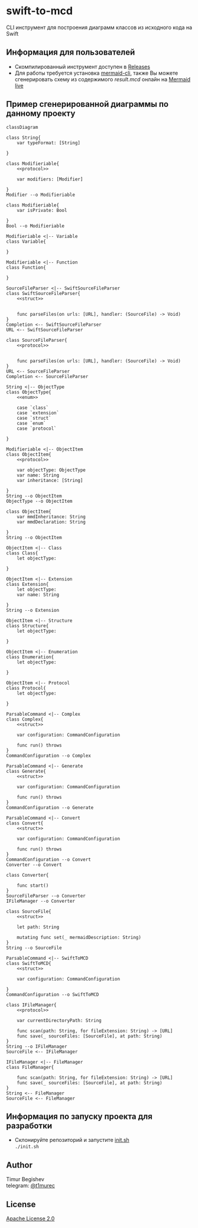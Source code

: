# swift-to-mcd
CLI инструмент для построения диаграмм классов из исходного кода на Swift

## Информация для пользователей
- Скомпилированный инструмент доступен в [Releases]
- Для работы требуется установка [mermaid-cli], также Вы можете сгенерировать схему из содержимого *result.mcd* онлайн на [Mermaid live]

## Пример сгенерированной диаграммы по данному проекту
```mermaid
classDiagram

class String{
	var typeFormat: [String]
	
}

class Modifieriable{
	<<protocol>>

	var modifiers: [Modifier]
	
}
Modifier --o Modifieriable

class Modifieriable{
	var isPrivate: Bool
	
}
Bool --o Modifieriable

Modifieriable <|-- Variable
class Variable{
	
}

Modifieriable <|-- Function
class Function{
	
}

SourceFileParser <|-- SwiftSourceFileParser
class SwiftSourceFileParser{
	<<struct>>

	
	func parseFiles(on urls: [URL], handler: (SourceFile) -> Void)
}
Completion <-- SwiftSourceFileParser
URL <-- SwiftSourceFileParser

class SourceFileParser{
	<<protocol>>

	
	func parseFiles(on urls: [URL], handler: (SourceFile) -> Void)
}
URL <-- SourceFileParser
Completion <-- SourceFileParser

String <|-- ObjectType
class ObjectType{
	<<enum>>

	case `class`
	case `extension`
	case `struct`
	case `enum`
	case `protocol`
	
}

Modifieriable <|-- ObjectItem
class ObjectItem{
	<<protocol>>

	var objectType: ObjectType
	var name: String
	var inheritance: [String]
	
}
String --o ObjectItem
ObjectType --o ObjectItem

class ObjectItem{
	var mmdInheritance: String
	var mmdDeclaration: String
	
}
String --o ObjectItem

ObjectItem <|-- Class
class Class{
	let objectType: 
	
}

ObjectItem <|-- Extension
class Extension{
	let objectType: 
	var name: String
	
}
String --o Extension

ObjectItem <|-- Structure
class Structure{
	let objectType: 
	
}

ObjectItem <|-- Enumeration
class Enumeration{
	let objectType: 
	
}

ObjectItem <|-- Protocol
class Protocol{
	let objectType: 
	
}

ParsableCommand <|-- Complex
class Complex{
	<<struct>>

	var configuration: CommandConfiguration
	
	func run() throws
}
CommandConfiguration --o Complex

ParsableCommand <|-- Generate
class Generate{
	<<struct>>

	var configuration: CommandConfiguration
	
	func run() throws
}
CommandConfiguration --o Generate

ParsableCommand <|-- Convert
class Convert{
	<<struct>>

	var configuration: CommandConfiguration
	
	func run() throws
}
CommandConfiguration --o Convert
Converter --o Convert

class Converter{
	
	func start()
}
SourceFileParser --o Converter
IFileManager --o Converter

class SourceFile{
	<<struct>>

	let path: String
	
	mutating func set(_ mermaidDescription: String)
}
String --o SourceFile

ParsableCommand <|-- SwiftToMCD
class SwiftToMCD{
	<<struct>>

	var configuration: CommandConfiguration
	
}
CommandConfiguration --o SwiftToMCD

class IFileManager{
	<<protocol>>

	var currentDirectoryPath: String
	
	func scan(path: String, for fileExtension: String) -> [URL]
	func save(_ sourceFiles: [SourceFile], at path: String)
}
String --o IFileManager
SourceFile <-- IFileManager

IFileManager <|-- FileManager
class FileManager{
	
	func scan(path: String, for fileExtension: String) -> [URL]
	func save(_ sourceFiles: [SourceFile], at path: String)
}
String <-- FileManager
SourceFile <-- FileManager
```

## Информация по запуску проекта для разработки
- Склонируйте репозиторий и запустите [init.sh]\
`./init.sh`

## Author
Timur Begishev\
telegram: [@t1murec]

## License
[Apache License 2.0]

[Releases]: <https://github.com/TimuREC/swift-to-mcd/releases>
[Mermaid live]: <https://mermaid.live/>
[init.sh]: <https://github.com/TimuREC/swift-to-mcd/blob/main/init.sh>
[mermaid-cli]: <https://github.com/mermaid-js/mermaid-cli>
[@t1murec]: <https://t.me/t1murec>
[Apache License 2.0]: <https://github.com/TimuREC/swift-to-mcd/blob/main/LICENSE>
